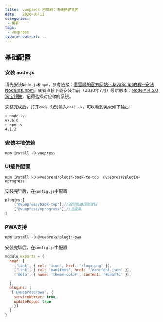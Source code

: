 ```yaml
---
title:  vuepress 初体验：快速搭建博客
date:   2020-06-11
categories: 
 - 博客
tags: 
 - vuepress
typora-root-url: ..
---
```


## 基础配置

### 安装 node.js

请先安装`Node.js`和`npm`，参考链接：[廖雪峰的官方网站--JavaScript教程--安装Node.js和npm](https://www.liaoxuefeng.com/wiki/1022910821149312/1023025597810528)。或者直接下载安装当前（2020年7月）最新版本：[Node v14.5.0 淘宝镜像](https://npm.taobao.org/mirrors/node/v14.5.0/)，记得选择对应你的系统。

安装完成后，打开`cmd`，分别输入`node -v`，可以看到类似如下输出：

```bash
> node -v
v7.6.0
> npm -v
4.1.2
```

### 安装本地依赖

```js
npm install -D vuepress
```

### UI插件配置

```npm install -D @vuepress/plugin-back-to-top  @vuepress/plugin-nprogress```

安装完毕后，在`config.js`中配置

```js
plugins:[
    ["@vuepress/back-top"],//返回页面顶部按钮
    ["@vuepress/nprogress"],//进度条
]
```

### PWA支持

```js
npm install -D @vuepress/plugin-pwa
```
安装完毕后，在`config.js`中配置
```js
module.exports = {
  head: [
    ['link', { rel: 'icon', href: '/logo.png' }],
    ['link', { rel: 'manifest', href: '/manifest.json' }],
    ['meta', { name: 'theme-color', content: '#3eaf7c' }],

  ],
  plugins: [
   ['@vuepress/pwa', {
    serviceWorker: true,
    updatePopup: true
  	}]
  ]
}
```

